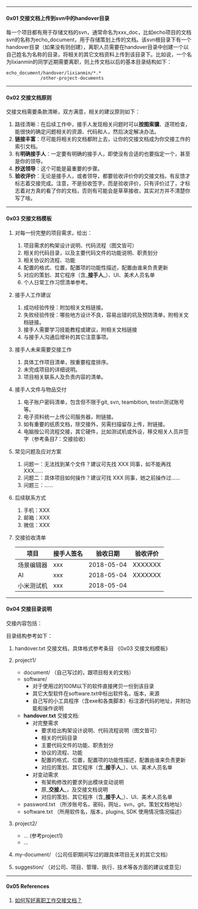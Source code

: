 
---

#### 0x01 交接文档上传到svn中的handover目录

每一个项目都有用于存储文档的svn，通常命名为xxx\_doc，比如echo项目的文档svn的名称为echo\_document，用于存储策划上传的文档。该svn根目录下有一个handover目录（如果没有则创建），离职人员需要在handover目录中创建一个以自己姓名为名称的目录，将相关的其它文档资料上传到该目录下。比如说，一个名为lixianmin的同学近期需要离职，则上传文档以后的基本目录结构如下：

```
echo_document/handover/lixianmin/*.*
             /other-project-documents
```

---

#### 0x02 交接文档原则

交接文档需要条款清晰，双方满意，相关的建议原则如下：

1. 路径清晰：在后续工作中，接手人发现相关问题时可以**按图索骥**、逐项检查，能很快的确定问题相关的资源、代码和人，然后决定解决办法。
2. **链接丰富**：尽可能将相关的文档都附上去，让你的交接文档成为你交接工作的索引文档。
3. 有**明确接手人**：一定要有明确的接手人，即使没有合适的也要指定一个，甚至是你的领导。
4. **抄送领导**：这个可能是最重要的步骤。
5. **验收评价**：无论是接手人，或者领导，都要验收评价你的交接文档，有反馈才标志着交接完成。注意，不是验收签字，而是验收评价，只有评价过了，才标志着对方真的看了你的文档，否则有可能会是草草接收，其实对方并不清楚你写了啥。

---

#### 0x03 交接文档模板

1. 对每一份完整的项目需求，给出：

   1. 项目需求的构架设计说明、代码流程（图文皆可）
   2. 相关的代码目录，以及主要代码文件的功能说明、职责划分  
   7. 相关协议的流程、功能  
   8. 配置的格式、位置，配置项的功能性描述，配置由谁来负责更新  
   9. 对应的策划、其它程序（含_**接手人**_）、UI、美术人员名单  
   4. 个人日常工作习惯清单参考。  

2. 接手人工作建议

   1. 成功经验传授：附加相关文档链接。  
   2. 失败经验传授：哪些地方设计不良，容易出错的坑及预防清单，附相关文档链接。  
   3. 接手人需要学习技能教程或建议，附相关文档链接  
   4. 与接手人沟通后增补的其它注意事项。

3. 接手人未来需要交接工作  

   1. 具体工作项目清单，按重要程度排序。  
   2. 未完成项目的详细说明。  
   3. 项目相关联系人及负责内容的清单。

4. 接手人文件与物品交付

   1. 电子账户密码清单，包含但不限于git, svn, teambition, testin测试账号等。
   2. 电子资料统一上传公司服务器，附链接。
   3. 如有重要的纸质文档，除交接外，另需扫描留存上传，附链接。
   4. 电脑按公司流程交接，其它硬件，比如测试机或外设，移交相关人员并签字（参考条目7：交接验收）

5. 常见问题及应对方案

   1. 问题一：无法找到某个文件？建议可先找 XXX 同事，如不能再找 XXX……
   2. 问题二：具体项目如何操作？建议可找 XXX 同事，她之前操作过……
   3. 问题三：……

6. 后续联系方式

   1. 手机：XXX
   2. 邮箱：XXX
   3. 微信：XXX

7. 交接验收清单

   | 项目 | 接手人签名 | 验收日期 | 验收评价 |
   | --- | --- | --- | --- |
   | 场景编辑器 | xxx | 2018-05-04 | XXXXXXX |
   | AI | xxx | 2018-05-04 | XXXXXXX |
   | 小米测试机 | xxx | 2018-05-04 |  |

---

#### 0x04 交接目录说明

交接内容包括：

目录结构参考如下：

1. handover.txt 交接文档，具体格式参考条目 《0x03 交接文档模板》
2. project1/
   * document/    （自己写过的，跟项目相关的文档）
   * software/
     * 对于使用过的100M以下的软件直接拷贝一份到该目录
     * 其它大型软件在software.txt中标出软件名，版本，来源
     * 自己写的小工具程序（含exe和各类脚本）标注源代码的地址，并附功能和操作说明
   * **handover.txt**  交接文档:
     * 对完整需求
       * 要求给出构架设计说明、代码流程说明（图文皆可）
       * 相关的代码目录
       * 主要代码文件的功能、职责划分
       * 协议的流程、功能
       * 配置的格式、位置，配置项的功能性描述，配置由谁来负责更新
       * 对应的策划、其它程序（含_**接手人**_）、UI、美术人员名单
     * 对变动需求
       * 有架构修改的要求列出模块变动说明
       * 原_**交接人**_，及交接文档说明
       * 对应的策划、其它程序（含_**接手人**_）、UI、美术人员名单
   * password.txt  （所涉账号名，密码，网址，svn，git，策划文档地址）
   * software.txt  （所用软件名，版本，plugins, SDK 使用情况情况描述）
3. project2/
   * ... \(参考project1\)
   * ...
4. my-document/ （公司任职期间写过的跟具体项目无关的其它文档）

5. suggestion/  （对公司、项目、管理、执行、技术等各方面的建议或意见）

---

#### 0x05 References

1. [如何写好离职工作交接文档？](https://zhuanlan.zhihu.com/p/27434051)



